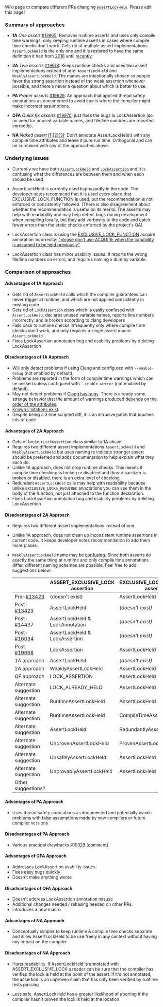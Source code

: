 Wiki page to compare different PRs changing [`AssertLockHeld`](https://github.com/bitcoin/bitcoin/blob/be3af4f31089726267ce2dbdd6c9c153bb5aeae1/src/sync.h#L79). Please edit this page!

### Summary of approaches

- **1A** *One assert* [#19865](https://github.com/bitcoin/bitcoin/pull/19865): Removes runtime asserts and uses only compile time warnings, only keeping runtime asserts in cases where compile time checks don't work. Gets rid of multiple assert implementations. `AssertLockHeld` is the only one and it is restored to have the same definition it had from [2018](https://github.com/bitcoin/bitcoin/pull/13423) until [recently](https://github.com/bitcoin/bitcoin/pull/19668).

- **2A** *Two asserts* [#19918](https://github.com/bitcoin/bitcoin/pull/19918): Keeps runtime checks and uses two assert implementations instead of one: `AssertLockHeld` and `WeaklyAssertLockHeld`. The names are intentionally chosen so people favor the strong assertion instead of the weak assertion whenever possible, and there's never a question about which is better to use.

- **PA** *Proper asserts* [#19929](https://github.com/bitcoin/bitcoin/pull/19929): An approach that applied thread safety annotations as documented to avoid cases where the compiler might make incorrect assumptions.

- **QFA** *Quick fix asserts* [#19970](https://github.com/bitcoin/bitcoin/pull/19970): just fixes the bugs in LockAssertion (so no need for unused variable names, and file/line numbers are reported correctly).

- **NA** *Naked assert* [[1]](http://www.erisian.com.au/bitcoin-core-dev/log-2020-09-17.html#l-650)[[2]](https://reviews.llvm.org/D87629#2272676)[[3]](https://reviews.llvm.org/D87629#2278073): Don't annotate AssertLockHeld() with any compile time attributes and leave it pure run time. Orthogonal and can be combined with any of the approaches above.

### Underlying issues

- Currently we have both [`AssertLockHeld`](https://github.com/bitcoin/bitcoin/blob/be3af4f31089726267ce2dbdd6c9c153bb5aeae1/src/sync.h#L79) and [`LockAssertion`](https://github.com/bitcoin/bitcoin/blob/be3af4f31089726267ce2dbdd6c9c153bb5aeae1/src/sync.h#L357) and it is confusing what the differences are between them and when each should be used.

- AssertLockHeld is currently used haphazardly in the code. The developer notes [recommend](https://github.com/bitcoin/bitcoin/blob/master/doc/developer-notes.md#threads-and-synchronization) that it is used every place that EXCLUSIVE_LOCK_FUNCTION is used, but the recommendation is not enforced or consistently followed. (There is also disagreement about whether the recommendation is useful on its merits. The asserts may help with readability and may help detect bugs during development when compiling locally, but they add verbosity to the code and catch fewer errors than the static checks enforced by the project's QA)

- LockAssertion class is using the [EXCLUSIVE_LOCK_FUNCTION](https://clang.llvm.org/docs/ThreadSafetyAnalysis.html#acquire-acquire-shared-release-release-shared-release-generic) acquire annotation incorrectly: ["please don't use ACQUIRE when the capability is assumed to be held previously"](https://reviews.llvm.org/D87629#2272676)

- LockAssertion class has minor usability issues. It reports the wrong file/line numbers on errors, and requires naming a dummy variable.

### Comparison of approaches

#### Advantages of 1A Approach

- Gets rid of `AssertLockHeld` calls which the compiler guarantees can never trigger at runtime, and which are not applied consistently in existing code
- Gets rid of `LockAssertion` class which is easily confused with `AssertLockHeld`, declares unused variable names, reports line numbers incorrectly, and is broken according to clang developers
- Falls back to runtime checks infrequently only where compile time checks don't work, and only requires a single assert macro `AssertLockHeld` 
- Fixes LockAssertion annotation bug and usability problems by deleting LockAssertion

#### Disadvantages of 1A Approach

- Will only detect problems if using Clang and configured with `--enable-debug` (not enabled by default).
- Problems are reported in the form of compile time warnings which can be missed unless configured with `--enable-werror` (not enabled by default).
- May not detect problems if [Clang has bugs](https://github.com/bitcoin/bitcoin/pull/19865#issuecomment-687604066). There is already some strange behavior that the amount of warnings produced [depends on the order of the attributes](https://github.com/bitcoin/bitcoin/pull/19668#discussion_r467244459).
- [Known limitations exist](https://clang.llvm.org/docs/ThreadSafetyAnalysis.html#limitations).
- Despite being a 3-line scripted diff, it is an intrusive patch that touches lots of code

#### Advantages of 2A Approach

- Gets of broken `LockAssertion` class similar to 1A above
- Requires two different assert implementations `AssertLockHeld` and `WeaklyAssertLockHeld` but uses naming to indicate stronger assert should be preferred and adds documentation to help explain what they each do.
- Unlike 1A approach, does not drop runtime checks. This means if compile time checking is broken or disabled and thread sanitizer is broken or disabled, there is an extra level of checking
- Redundant `AssertLockHeld` calls may help with readability because unlike `EXCLUSIVE_LOCKS_REQUIRED` annotations you can see them in the body of the function, not just attached to the function declaration.
- Fixes LockAssertion annotation bug and usability problems by deleting LockAssertion

#### Disadvantages of 2A Approach

- Requires two different assert implementations instead of one.
- Unlike 1A approach, does not clean up inconsistent runtime assertions in current code. It keeps developer notes recommendation to add them more places.
- `WeaklyAssertLockHeld` name may be [confusing](https://github.com/bitcoin/bitcoin/pull/19918#issuecomment-694486228). Since both asserts do exactly the same thing at runtime and only compile time annotations differ, different naming schemes are possible. Feel free to add suggestions below:

  |                                                              | ASSERT_EXCLUSIVE_LOCK assertion | EXCLUSIVE_LOCKS_REQUIRED assertion |
  |--------------------------------------------------------------|---------------------------------|------------------------------------|
  | Pre-[#13423](https://github.com/bitcoin/bitcoin/pull/13423)  | (doesn't exist)                 | AssertLockHeld (if lock is used)   |
  | Post-[#13423](https://github.com/bitcoin/bitcoin/pull/13423) | AssertLockHeld                  | _(doesn't exist)_                  |
  | Post-[#14437](https://github.com/bitcoin/bitcoin/pull/14437) | AssertLockHeld & LockAnnotation | _(doesn't exist)_                  |
  | Post-[#16034](https://github.com/bitcoin/bitcoin/pull/16034) | AssertLockHeld & LockAssertion  | _(doesn't exist)_                  |
  | Post-[#19668](https://github.com/bitcoin/bitcoin/pull/19668) | LockAssertion                   | AssertLockHeld                     |
  | 1A approach                                                  | AssertLockHeld                  | _(doesn't exist)_                  |
  | 2A approach                                                  | WeaklyAssertLockHeld            | AssertLockHeld                     |
  | QF approach                                                  | LOCK_ASSERTION                  | AssertLockHeld                     |
  | Alternate suggestion                                         | LOCK_ALREADY_HELD               | AssertLockHeld                     |     
  | Alternate suggestion                                         | RuntimeAssertLockHeld           | AssertLockHeld                     |
  | Alternate suggestion                                         | RuntimeAssertLockHeld           | CompileTimeAssertLockHeld          |
  | Alternate suggestion                                         | AssertLockHeld                  | RedundantlyAssertLockHeld          |
  | Alternate suggestion                                         | UnprovenAssertLockHeld          | ProvenAssertLockHeld               |
  | Alternate suggestion                                         | UnsafelyAssertLockHeld          | AssertLockHeld                     |
  | Alternate suggestion                                         | UnprovablyAssertLockHeld        | AssertLockHeld                     |
  | Other suggestions?                                           |                                 |                                    |


#### Advantages of PA Approach

- Uses thread safety annotations as documented and potentially avoids problems with false assumptions made by new compilers or future compiler versions

#### Disadvantages of PA Approach

- Various practical drawbacks [#19929 (comment)](https://github.com/bitcoin/bitcoin/pull/19929#issuecomment-690358411)

#### Advantages of QFA Approach

- Addresses LockAssertion usability issues
- Fixes easy bugs quickly
- Doesn't make anything worse

#### Disadvantages of QFA Approach

- Doesn't address LockAssertion annotation misuse
- Additional changes needed / rebasing needed on other PRs.
- Introduces a new macro

#### Advantages of NA Approach

- Conceptually simpler to keep runtime & compile time checks separate and allow AssertLockHeld to be use freely in any context without having any impact on the compiler

#### Disadvantages of NA Approach

- Hurts readability. If AssertLockHeld is annotated with ASSERT_EXCLUSIVE_LOCK a reader can be sure that the compiler has verified the lock is held at the point of the assert. If it's not annotated, the assertion is an unproven claim that has only been verified by runtime tests passing

- Less safe. AssertLockHeld has a greater likelihood of aborting if the compiler hasn't proven the lock is held at the location